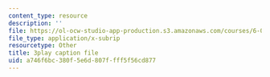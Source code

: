 ```yaml
---
content_type: resource
description: ''
file: https://ol-ocw-studio-app-production.s3.amazonaws.com/courses/6-0001-introduction-to-computer-science-and-programming-in-python-fall-2016/a746f6bc380f5e6d807ffff5f56cd877_nykOeWgQcHM.vtt
file_type: application/x-subrip
resourcetype: Other
title: 3play caption file
uid: a746f6bc-380f-5e6d-807f-fff5f56cd877
---
```

